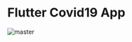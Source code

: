 # Flutter Covid19 App


![master](https://user-images.githubusercontent.com/47374969/80651098-e6720a80-8a7d-11ea-8ea6-d24125d153a3.gif)



